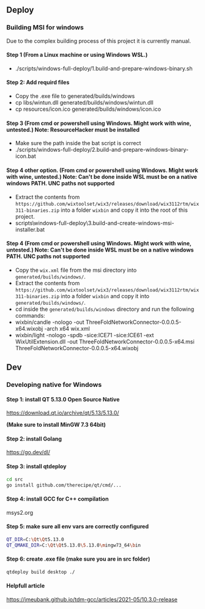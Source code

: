 ## Deploy

### Building MSI for windows

Due to the complex building process of this project it is currently manual.

#### Step 1 (From a Linux machine or using Windows WSL.)

- ./scripts/windows-full-deploy/1.build-and-prepare-windows-binary.sh

#### Step 2: Add requird files

- Copy the .exe file to generated/builds/windows
- cp libs/wintun.dll generated/builds/windows/wintun.dll
- cp resources/icon.ico generated/builds/windows/icon.ico

#### Step 3 (From cmd or powershell using Windows. Might work with wine, untested.) Note: ResourceHacker must be installed

- Make sure the path inside the bat script is correct
- ./scripts/windows-full-deploy/2.build-and-prepare-windows-binary-icon.bat

#### Step 4 other option. (From cmd or powershell using Windows. Might work with wine, untested.) Note: Can't be done inside WSL must be on a native windows PATH. UNC paths not supported

- Extract the contents from `https://github.com/wixtoolset/wix3/releases/download/wix3112rtm/wix311-binaries.zip` into a folder `wixbin` and copy it into the root of this project.
- scripts\windows-full-deploy\3.build-and-create-windows-msi-installer.bat

#### Step 4 (From cmd or powershell using Windows. Might work with wine, untested.) Note: Can't be done inside WSL must be on a native windows PATH. UNC paths not supported

- Copy the `wix.xml` file from the msi directory into `generated/builds/windows/`.
- Extract the contents from `https://github.com/wixtoolset/wix3/releases/download/wix3112rtm/wix311-binaries.zip` into a folder `wixbin` and copy it into `generated/builds/windows/`.
- cd inside the `generated/builds/windows` directory and run the following commands:
- wixbin/candle -nologo -out ThreeFoldNetworkConnector-0.0.0.5-x64.wixobj -arch x64 wix.xml
- wixbin/light -nologo -spdb -sice:ICE71 -sice:ICE61 -ext WixUtilExtension.dll -out ThreeFoldNetworkConnector-0.0.0.5-x64.msi ThreeFoldNetworkConnector-0.0.0.5-x64.wixobj

## Dev

### Developing native for Windows

#### Step 1: install QT 5.13.0 Open Source Native

<https://download.qt.io/archive/qt/5.13/5.13.0/>

**(Make sure to install MinGW 7.3 64bit)**

#### Step 2: install Golang

<https://go.dev/dl/>

#### Step 3: install qtdeploy

```sh
cd src
go install github.com/therecipe/qt/cmd/...
```

#### Step 4: install GCC for C++ compilation

msys2.org

#### Step 5: make sure all env vars are correctly configured

```sh
QT_DIR=C:\Qt\Qt5.13.0
QT_QMAKE_DIR=C:\Qt\Qt5.13.0\5.13.0\mingw73_64\bin
```

#### Step 6: create .exe file (make sure you are in src folder)

```sh
qtdeploy build desktop ./ 
```

#### Helpfull article

<https://jmeubank.github.io/tdm-gcc/articles/2021-05/10.3.0-release>
